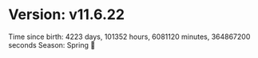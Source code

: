 # Version: v11.6.22
Time since birth: 4223 days, 101352 hours, 6081120 minutes, 364867200 seconds
Season: Spring 🌸
